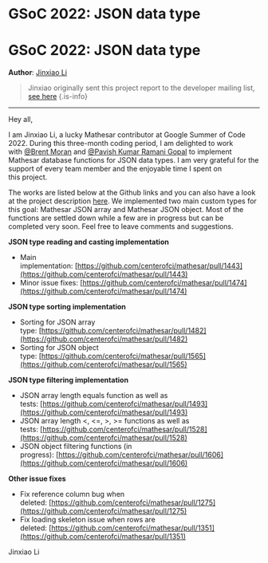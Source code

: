 # GSoC 2022: JSON data type

# GSoC 2022: JSON data type

**Author**: [Jinxiao Li](https://github.com/Jinxiao0302)

> Jinxiao originally sent this project report to the developer mailing list, [see here](https://groups.google.com/a/mathesar.org/g/mathesar-developers/c/7iHlVobzW08)
{.is-info}


---

Hey all, 

I am Jinxiao Li, a lucky Mathesar contributor at Google Summer of Code 2022. During this three-month coding period, I am delighted to work with [@Brent Moran](mailto:brent@centerofci.org) and [@Pavish Kumar Ramani Gopal](mailto:pavish@centerofci.org) to implement Mathesar database functions for JSON data types. I am very grateful for the support of every team member and the enjoyable time I spent on this project.

The works are listed below at the Github links and you can also have a look at the project description [here](https://summerofcode.withgoogle.com/programs/2022/projects/ggLRaaH3). We implemented two main custom types for this goal: Mathesar JSON array and Mathesar JSON object. Most of the functions are settled down while a few are in progress but can be completed very soon. Feel free to leave comments and suggestions.

**JSON type reading and casting implementation**

- Main implementation: [https://github.com/centerofci/mathesar/pull/1443](https://github.com/centerofci/mathesar/pull/1443)  
- Minor issue fixes: [https://github.com/centerofci/mathesar/pull/1474](https://github.com/centerofci/mathesar/pull/1474)

**JSON type sorting implementation**

- Sorting for JSON array type: [https://github.com/centerofci/mathesar/pull/1482](https://github.com/centerofci/mathesar/pull/1482)
- Sorting for JSON object type: [https://github.com/centerofci/mathesar/pull/1565](https://github.com/centerofci/mathesar/pull/1565)

**JSON type filtering implementation**

- JSON array length equals function as well as tests: [https://github.com/centerofci/mathesar/pull/1493](https://github.com/centerofci/mathesar/pull/1493)
- JSON array length <, <=, >, >= functions as well as tests: [https://github.com/centerofci/mathesar/pull/1528](https://github.com/centerofci/mathesar/pull/1528)
- JSON object filtering functions (in progress): [https://github.com/centerofci/mathesar/pull/1606](https://github.com/centerofci/mathesar/pull/1606)

**Other issue fixes**

- Fix reference column bug when deleted: [https://github.com/centerofci/mathesar/pull/1275](https://github.com/centerofci/mathesar/pull/1275)
- Fix loading skeleton issue when rows are deleted: [https://github.com/centerofci/mathesar/pull/1351](https://github.com/centerofci/mathesar/pull/1351)

Jinxiao Li